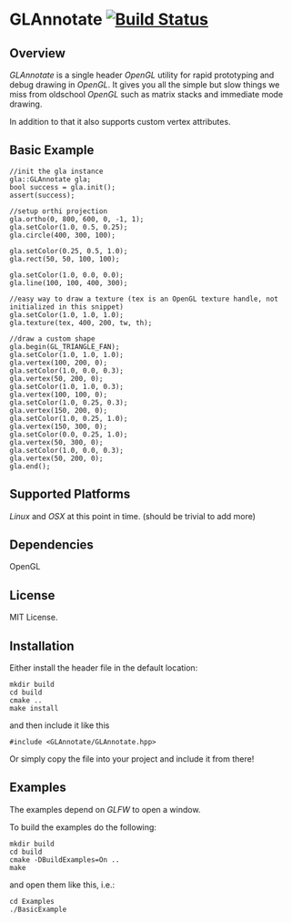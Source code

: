 GLAnnotate [![Build Status](https://travis-ci.org/mokafolio/Stick.svg?branch=master)](https://travis-ci.org/mokafolio/GLAnnotate)
======

Overview
--------

*GLAnnotate* is a single header *OpenGL* utility for rapid prototyping and debug drawing in *OpenGL*. It gives you all the simple but slow things we miss from oldschool *OpenGL* such as matrix stacks and immediate mode drawing.

In addition to that it also supports custom vertex attributes.

Basic Example
--------

```
//init the gla instance
gla::GLAnnotate gla;
bool success = gla.init();
assert(success);

//setup orthi projection
gla.ortho(0, 800, 600, 0, -1, 1);
gla.setColor(1.0, 0.5, 0.25);
gla.circle(400, 300, 100);

gla.setColor(0.25, 0.5, 1.0);
gla.rect(50, 50, 100, 100);

gla.setColor(1.0, 0.0, 0.0);
gla.line(100, 100, 400, 300);

//easy way to draw a texture (tex is an OpenGL texture handle, not initialized in this snippet)
gla.setColor(1.0, 1.0, 1.0);
gla.texture(tex, 400, 200, tw, th);

//draw a custom shape
gla.begin(GL_TRIANGLE_FAN);
gla.setColor(1.0, 1.0, 1.0);
gla.vertex(100, 200, 0);
gla.setColor(1.0, 0.0, 0.3);
gla.vertex(50, 200, 0);
gla.setColor(1.0, 1.0, 0.3);
gla.vertex(100, 100, 0);
gla.setColor(1.0, 0.25, 0.3);
gla.vertex(150, 200, 0);
gla.setColor(1.0, 0.25, 1.0);
gla.vertex(150, 300, 0);
gla.setColor(0.0, 0.25, 1.0);
gla.vertex(50, 300, 0);
gla.setColor(1.0, 0.0, 0.3);
gla.vertex(50, 200, 0);
gla.end();
```

Supported Platforms
-------------

*Linux* and *OSX* at this point in time. (should be trivial to add more)


Dependencies
--------

OpenGL


License
-------------

MIT License.


Installation
-------------

Either install the header file in the default location:

```
mkdir build
cd build
cmake ..
make install
```

and then include it like this

```
#include <GLAnnotate/GLAnnotate.hpp>
```

Or simply copy the file into your project and include it from there!

Examples
-------------

The examples depend on *GLFW* to open a window.

To build the examples do the following:

```
mkdir build
cd build
cmake -DBuildExamples=On ..
make
```

and open them like this, i.e.:

```
cd Examples
./BasicExample
```





